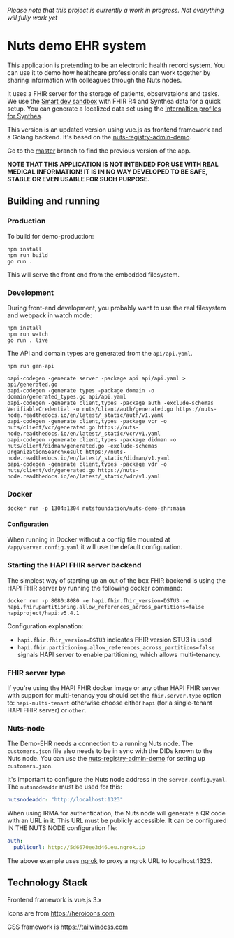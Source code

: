 _Please note that this project is currently a work in progress. Not everything
will fully work yet_

# Nuts demo EHR system

This application is pretending to be an electronic health record system. You can
use it to demo how healthcare professionals can work together by sharing
information with colleagues through the Nuts nodes.

It uses a FHIR server for the storage of patients, observataions and tasks.
We use the [Smart dev sandbox](https://github.com/smart-on-fhir/smart-dev-sandbox) with FHIR R4 and Synthea data
for a quick setup. You can generate a localized data set using the [Internaltion profiles for Synthea](https://github.com/synthetichealth/synthea-international).

This version is an updated version using vue.js as frontend framework and a Golang backend. It's based on the [nuts-registry-admin-demo](https://github.com/nuts-foundation/nuts-registry-admin-demo).

Go to the [master](https://github.com/nuts-foundation/nuts-registry-admin-demo/tree/master/) branch to find the previous version of the app.

**NOTE THAT THIS APPLICATION IS NOT INTENDED FOR USE WITH REAL MEDICAL
INFORMATION! IT IS IN NO WAY DEVELOPED TO BE SAFE, STABLE OR EVEN USABLE FOR
SUCH PURPOSE.**

## Building and running
### Production
To build for demo-production:

```shell
npm install
npm run build
go run .
```

This will serve the front end from the embedded filesystem.
### Development

During front-end development, you probably want to use the real filesystem and webpack in watch mode:

```shell
npm install
npm run watch
go run . live
```

The API and domain types are generated from the `api/api.yaml`.
```shell
npm run gen-api

oapi-codegen -generate server -package api api/api.yaml > api/generated.go
oapi-codegen -generate types -package domain -o domain/generated_types.go api/api.yaml
oapi-codegen -generate client,types -package auth -exclude-schemas VerifiableCredential -o nuts/client/auth/generated.go https://nuts-node.readthedocs.io/en/latest/_static/auth/v1.yaml
oapi-codegen -generate client,types -package vcr -o nuts/client/vcr/generated.go https://nuts-node.readthedocs.io/en/latest/_static/vcr/v1.yaml
oapi-codegen -generate client,types -package didman -o nuts/client/didman/generated.go -exclude-schemas OrganizationSearchResult https://nuts-node.readthedocs.io/en/latest/_static/didman/v1.yaml
oapi-codegen -generate client,types -package vdr -o nuts/client/vdr/generated.go https://nuts-node.readthedocs.io/en/latest/_static/vdr/v1.yaml

```

### Docker
```shell
docker run -p 1304:1304 nutsfoundation/nuts-demo-ehr:main
```

#### Configuration
When running in Docker without a config file mounted at `/app/server.config.yaml` it will use the default configuration.

### Starting the HAPI FHIR server backend

The simplest way of starting up an out of the box FHIR backend is using the HAPI FHIR server by running the following docker command:

```shell
docker run -p 8080:8080 -e hapi.fhir.fhir_version=DSTU3 -e hapi.fhir.partitioning.allow_references_across_partitions=false hapiproject/hapi:v5.4.1
```

Configuration explanation:
- `hapi.fhir.fhir_version=DSTU3` indicates FHIR version STU3 is used
- `hapi.fhir.partitioning.allow_references_across_partitions=false` signals HAPI server to enable partitioning, which allows multi-tenancy.

### FHIR server type

If you're using the HAPI FHIR docker image or any other HAPI FHIR server with support for multi-tenancy you should set the `fhir.server.type` option to: `hapi-multi-tenant` otherwise choose either `hapi` (for a single-tenant HAPI FHIR server) or `other`.

### Nuts-node

The Demo-EHR needs a connection to a running Nuts node. The `customers.json` file also needs to be in sync with the DIDs known to the Nuts node.
You can use the [nuts-registry-admin-demo](https://github.com/nuts-foundation/nuts-registry-admin-demo) for setting up `customers.json`.

It's important to configure the Nuts node address in the `server.config.yaml`. The `nutsnodeaddr` must be used for this:

```yaml
nutsnodeaddr: "http://localhost:1323"
```

When using IRMA for authentication, the Nuts node will generate a QR code with an URL in it. This URL must be publicly accessible.
It can be configured IN THE NUTS NODE configuration file:

```yaml
auth:
  publicurl: http://5d6670ee3d46.eu.ngrok.io
```

The above example uses [ngrok](https://ngrok.io) to proxy a ngrok URL to localhost:1323.

## Technology Stack

Frontend framework is vue.js 3.x

Icons are from https://heroicons.com

CSS framework is https://tailwindcss.com
